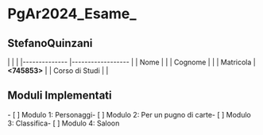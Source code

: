  # PgAr2024_Esame_<StefanoQuinzani>
 ## StefanoQuinzani
 |
 |
 |
 |-------------- |------------------ |
 | Nome
 | **<Stefano>**
 |
 | Cognome
 | **<Quinzani>**
 |
 | Matricola
 | **<745853>**
 |
 | Corso di Studi | **<Ingegneria Informatica>** |
 ## Moduli Implementati
 <!-- Spuntare con una ’X’ tra le quadre i moduli implementati-->- [ ] Modulo 1: Personaggi- [ ] Modulo 2: Per un pugno di carte- [ ] Modulo 3: Classifica- [ ] Modulo 4: Saloon